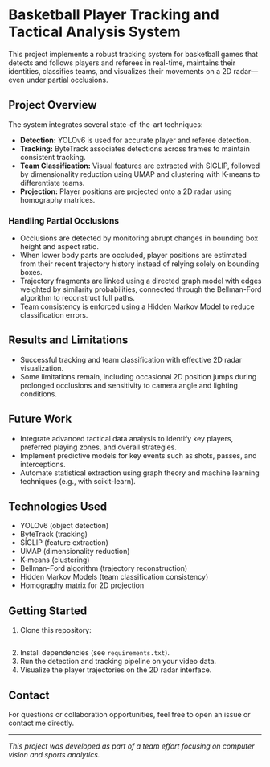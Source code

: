 # Basketball Player Tracking and Tactical Analysis System

This project implements a robust tracking system for basketball games that detects and follows players and referees in real-time, maintains their identities, classifies teams, and visualizes their movements on a 2D radar—even under partial occlusions.

## Project Overview

The system integrates several state-of-the-art techniques:
- **Detection:** YOLOv6 is used for accurate player and referee detection.
- **Tracking:** ByteTrack associates detections across frames to maintain consistent tracking.
- **Team Classification:** Visual features are extracted with SIGLIP, followed by dimensionality reduction using UMAP and clustering with K-means to differentiate teams.
- **Projection:** Player positions are projected onto a 2D radar using homography matrices.

### Handling Partial Occlusions

- Occlusions are detected by monitoring abrupt changes in bounding box height and aspect ratio.
- When lower body parts are occluded, player positions are estimated from their recent trajectory history instead of relying solely on bounding boxes.
- Trajectory fragments are linked using a directed graph model with edges weighted by similarity probabilities, connected through the Bellman-Ford algorithm to reconstruct full paths.
- Team consistency is enforced using a Hidden Markov Model to reduce classification errors.

## Results and Limitations

- Successful tracking and team classification with effective 2D radar visualization.
- Some limitations remain, including occasional 2D position jumps during prolonged occlusions and sensitivity to camera angle and lighting conditions.

## Future Work

- Integrate advanced tactical data analysis to identify key players, preferred playing zones, and overall strategies.
- Implement predictive models for key events such as shots, passes, and interceptions.
- Automate statistical extraction using graph theory and machine learning techniques (e.g., with scikit-learn).

## Technologies Used

- YOLOv6 (object detection)
- ByteTrack (tracking)
- SIGLIP (feature extraction)
- UMAP (dimensionality reduction)
- K-means (clustering)
- Bellman-Ford algorithm (trajectory reconstruction)
- Hidden Markov Models (team classification consistency)
- Homography matrix for 2D projection

## Getting Started

1. Clone this repository:
```

```
2. Install dependencies (see `requirements.txt`).
3. Run the detection and tracking pipeline on your video data.
4. Visualize the player trajectories on the 2D radar interface.

## Contact

For questions or collaboration opportunities, feel free to open an issue or contact me directly.

---

*This project was developed as part of a team effort focusing on computer vision and sports analytics.*
